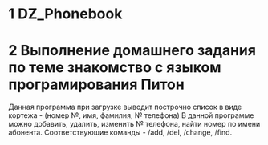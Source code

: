 # 1 DZ_Phonebook
# 2 Выполнение домашнего задания по теме знакомство с языком програмирования Питон
Данная программа при загрузке выводит построчно список в виде кортежа - (номер №, имя, фамилия, № телефона)
В данной программе можно добавить, удалить, изменить № телефона, найти номер по имени абонента.
Соответствующие команды - /add, /del, /change, /find.
